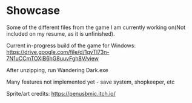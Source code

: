 # Showcase
Some of the different files from the game I am currently working on(Not included on my resume, as it is unfinished).

Current in-progress build of the game for Windows: 
https://drive.google.com/file/d/1qyTl73n-7N1uCCmTOXlB6hG8uuvFgh8V/view 

After unzipping, run Wandering Dark.exe

Many features not implemented yet - save system, shopkeeper, etc

Sprite/art credits: https://penusbmic.itch.io/ 
